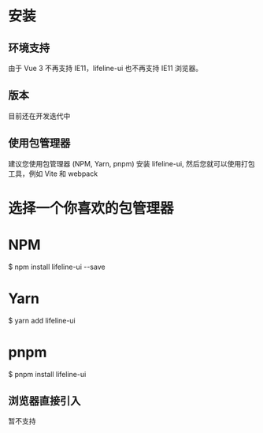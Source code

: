 # 安装

## 环境支持

由于 Vue 3 不再支持 IE11，lifeline-ui 也不再支持 IE11 浏览器。

## 版本

目前还在开发迭代中

## 使用包管理器

建议您使用包管理器 (NPM, Yarn, pnpm) 安装 lifeline-ui, 然后您就可以使用打包工具，例如 Vite 和 webpack

# 选择一个你喜欢的包管理器

# NPM
$ npm install lifeline-ui --save

# Yarn
$ yarn add lifeline-ui

# pnpm
$ pnpm install lifeline-ui

## 浏览器直接引入

暂不支持

